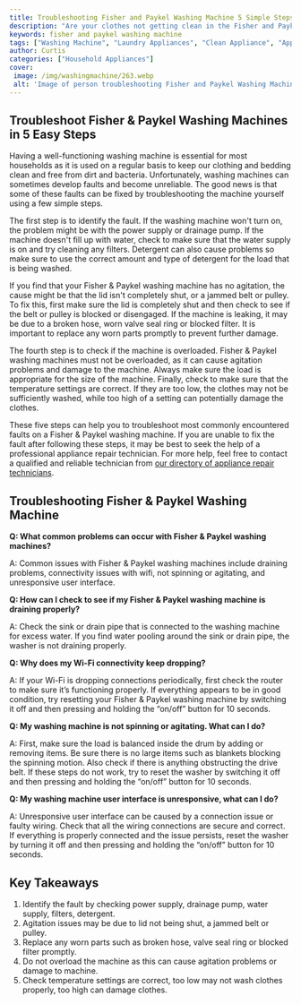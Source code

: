 ```yaml
---
title: Troubleshooting Fisher and Paykel Washing Machine 5 Simple Steps
description: "Are your clothes not getting clean in the Fisher and Paykel Washer Learn the 5 simple steps for troubleshooting your washing machine for a solution"
keywords: fisher and paykel washing machine
tags: ["Washing Machine", "Laundry Appliances", "Clean Appliance", "Appliance Brand"]
author: Curtis
categories: ["Household Appliances"]
cover: 
 image: /img/washingmachine/263.webp
 alt: 'Image of person troubleshooting Fisher and Paykel Washing Machine by following 5 simple steps'
---
```

## Troubleshoot Fisher & Paykel Washing Machines in 5 Easy Steps

Having a well-functioning washing machine is essential for most households as it is used on a regular basis to keep our clothing and bedding clean and free from dirt and bacteria. Unfortunately, washing machines can sometimes develop faults and become unreliable. The good news is that some of these faults can be fixed by troubleshooting the machine yourself using a few simple steps. 

The first step is to identify the fault. If the washing machine won't turn on, the problem might be with the power supply or drainage pump. If the machine doesn't fill up with water, check to make sure that the water supply is on and try cleaning any filters. Detergent can also cause problems so make sure to use the correct amount and type of detergent for the load that is being washed. 

If you find that your Fisher & Paykel washing machine has no agitation, the cause might be that the lid isn't completely shut, or a jammed belt or pulley. To fix this, first make sure the lid is completely shut and then check to see if the belt or pulley is blocked or disengaged. If the machine is leaking, it may be due to a broken hose, worn valve seal ring or blocked filter. It is important to replace any worn parts promptly to prevent further damage. 

The fourth step is to check if the machine is overloaded. Fisher & Paykel washing machines must not be overloaded, as it can cause agitation problems and damage to the machine. Always make sure the load is appropriate for the size of the machine. Finally, check to make sure that the temperature settings are correct. If they are too low, the clothes may not be sufficiently washed, while too high of a setting can potentially damage the clothes. 

These five steps can help you to troubleshoot most commonly encountered faults on a Fisher & Paykel washing machine. If you are unable to fix the fault after following these steps, it may be best to seek the help of a professional appliance repair technician. For more help, feel free to contact a qualified and reliable technician from [our directory of appliance repair technicians](./pages/appliance-repair-technicians).

## Troubleshooting Fisher & Paykel Washing Machine

**Q: What common problems can occur with Fisher & Paykel washing machines?**

A: Common issues with Fisher & Paykel washing machines include draining problems, connectivity issues with wifi, not spinning or agitating, and unresponsive user interface.

**Q: How can I check to see if my Fisher & Paykel washing machine is draining properly?**

A: Check the sink or drain pipe that is connected to the washing machine for excess water. If you find water pooling around the sink or drain pipe, the washer is not draining properly. 

**Q: Why does my Wi-Fi connectivity keep dropping?**

A: If your Wi-Fi is dropping connections periodically, first check the router to make sure it’s functioning properly. If everything appears to be in good condition, try resetting your Fisher & Paykel washing machine by switching it off and then pressing and holding the “on/off” button for 10 seconds.

**Q: My washing machine is not spinning or agitating. What can I do?**

A: First, make sure the load is balanced inside the drum by adding or removing items. Be sure there is no large items such as blankets blocking the spinning motion. Also check if there is anything obstructing the drive belt. If these steps do not work, try to reset the washer by switching it off and then pressing and holding the “on/off” button for 10 seconds.

**Q: My washing machine user interface is unresponsive, what can I do?**

A: Unresponsive user interface can be caused by a connection issue or faulty wiring. Check that all the wiring connections are secure and correct. If everything is properly connected and the issue persists, reset the washer by turning it off and then pressing and holding the “on/off” button for 10 seconds.

## Key Takeaways
1. Identify the fault by checking power supply, drainage pump, water supply, filters, detergent.
2. Agitation issues may be due to lid not being shut, a jammed belt or pulley.
3. Replace any worn parts such as broken hose, valve seal ring or blocked filter promptly.
4. Do not overload the machine as this can cause agitation problems or damage to machine.
5. Check temperature settings are correct, too low may not wash clothes properly, too high can damage clothes.
